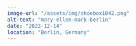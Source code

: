 ```yaml
---
image-url: "/assets/img/shoebox1042.png"
alt-text: "mary-ellen-mark-berlin"
date: "2023-12-14"
location: "Berlin, Germany"
---
```


